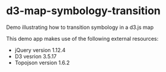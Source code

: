 # d3-map-symbology-transition
Demo illustrating how to transition symbology in a d3.js map

This demo app makes use of the following external resources:
* jQuery version 1.12.4
* D3 vesrion 3.5.17
* Topojson version 1.6.2
